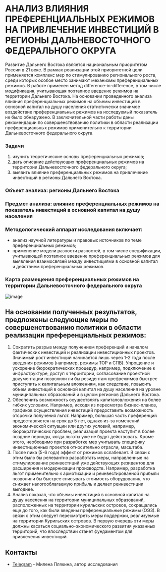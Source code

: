 # АНАЛИЗ ВЛИЯНИЯ ПРЕФЕРЕНЦИАЛЬНЫХ РЕЖИМОВ НА ПРИВЛЕЧЕНИЕ ИНВЕСТИЦИЙ В РЕГИОНЫ ДАЛЬНЕВОСТОЧНОГО ФЕДЕРАЛЬНОГО ОКРУГА

Развитие Дальнего Востока является национальным приоритетом России в 21 веке. В рамках реализации этой приоритетной цели применяется комплекс мер по стимулированию регионального роста, среди которых особое место занимают механизмы преференциальных режимов. В работе применен метод difference-in-difference, в том числе модификация, учитывающая поэтапное введение режимов на территории Дальнего Востока. На основании проведенного анализа влияния преференциальных режимов на объемы инвестиций в основной капитал на душу населения статистически значимое воздействие преференциальных режимов на исследуемый показатель не было обнаружено. В заключительной части работы даны рекомендации по совершенствованию политики в области реализации преференциальных режимов применительно к территории Дальневосточного федерального округа.
### Задачи
1) изучить теоретические основы преференциальных режимов;
2) дать описание действующих преференциальных режимов на территории Дальневосточного федерального округа;
3) выявить влияние преференциальных режимов на привлечение инвестиций в регионы Дальнего Востока.

### Объект анализа: регионы Дальнего Востока
### Предмет анализа: влияние преференциальных режимов на показатель инвестиций в основной капитал на душу населения

### Методологический аппарат исследования включает:
- анализ научной литературы и правовых источников по теме преференциальных режимов;
- применение модели разности разностей, в  том числе спецификации, учитывающей поэтапное введение преференциальных режимов для выявления взаимосвязей между инвестициями в основной капитал и действием преференциальных режимов.

### Карта размещения преференциальных режимов на территории Дальневосточного федерального округа
![image](https://github.com/user-attachments/assets/4e15edbf-8e3e-4437-8e3a-0ffded2a06fa)

## На основании полученных результатов, предложены следующие меры по совершенствованию политики в области реализации преференциальных режимов:
1) Сократить разрыв между получением преференций и началом фактических инвестиций и реализации инвестиционных проектов. Значимый рост инвестиций начинается лишь через 1-2 года после введения режимов (например, режимы ТОР и СПВ). Упрощение и ускорение бюрократических процедур, например, подключение к инфраструктуре, доступ к территории, согласование проектной документации позволили ли бы резидентам префрежимов быстрее приступить к капитальным вложениям, как следствие, повысить объем инвестиций в основной капитал на душу населения на уровне муниципальных образований и в целом регионов Дальнего Востока.
2) Обеспечить возможность осуществлять капиталовложения на более гибких условиях. Например, исходя из пересмотра бизнес-планов, графиков осуществления инвестиций предоставить возможность отсрочки получения льгот. Например, большая часть преференций предоставляется на срок до 5 лет, однако из-за изменений экономической ситуации или других условий, например, бюрократических проблем, реализация проекта наступит в более поздние периоды, когда льготы уже не будут действовать. Кроме этого, необходимо при разработке мер учитывать специфику инвестиционных проектов относительно отрасли, масштаба.
3) После пика (5-6 года) эффект от режимов ослабевает. В связи с этим было бы релевантно разработать меры, направленные на стимулирование реинвестиций уже действующих резидентов для расширения и модернизации производств. Например, разработка льгот применительно к армотизации и реинвестированной прибыли позволили бы быстрее списывать стоимость оборудования, что снижает налогооблагаемую прибыль и делает реинвестиции выгоднее.
4) Анализ показал, что объемы инвестиций в основной капитал на душу населения на территории муниципальных образований, расположенных на территории курильских островов, сокращались еще до того, как были введены преференциальные режимы (ОЭЗ). В связи с этим следует пересмотреть меры поддержки, реализуемые на территории Курильских островов. В первую очередь эти меры должны касаться социально-экономического развития указанных территорий, что впоследствии станет фундаментом для привлечения инвестиций.

Контакты
--------
- [Telegram](https://t.me/mlmlplplaa) - Милена Плякина, автор исследования

